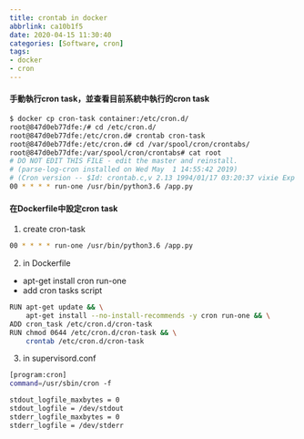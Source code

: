 ```yaml
---
title: crontab in docker
abbrlink: ca10b1f5
date: 2020-04-15 11:30:40
categories: [Software, cron]
tags:
- docker
- cron
---
```

#### 手動執行cron task，並查看目前系統中執行的cron task
```bash
$ docker cp cron-task container:/etc/cron.d/
root@847d0eb77dfe:/# cd /etc/cron.d/
root@847d0eb77dfe:/etc/cron.d# crontab cron-task
root@847d0eb77dfe:/etc/cron.d# cd /var/spool/cron/crontabs/
root@847d0eb77dfe:/var/spool/cron/crontabs# cat root
# DO NOT EDIT THIS FILE - edit the master and reinstall.
# (parse-log-cron installed on Wed May  1 14:55:42 2019)
# (Cron version -- $Id: crontab.c,v 2.13 1994/01/17 03:20:37 vixie Exp $)
00 * * * * run-one /usr/bin/python3.6 /app.py
```

#### 在Dockerfile中設定cron task
1. create cron-task
```bash
00 * * * * run-one /usr/bin/python3.6 /app.py
```

2. in Dockerfile
* apt-get install cron run-one
* add cron tasks script
```bash
RUN apt-get update && \
    apt-get install --no-install-recommends -y cron run-one && \
ADD cron_task /etc/cron.d/cron-task
RUN chmod 0644 /etc/cron.d/cron-task && \
    crontab /etc/cron.d/cron-task
```

3. in supervisord.conf
```bash
[program:cron]
command=/usr/sbin/cron -f

stdout_logfile_maxbytes = 0
stdout_logfile = /dev/stdout
stderr_logfile_maxbytes = 0
stderr_logfile = /dev/stderr
```
